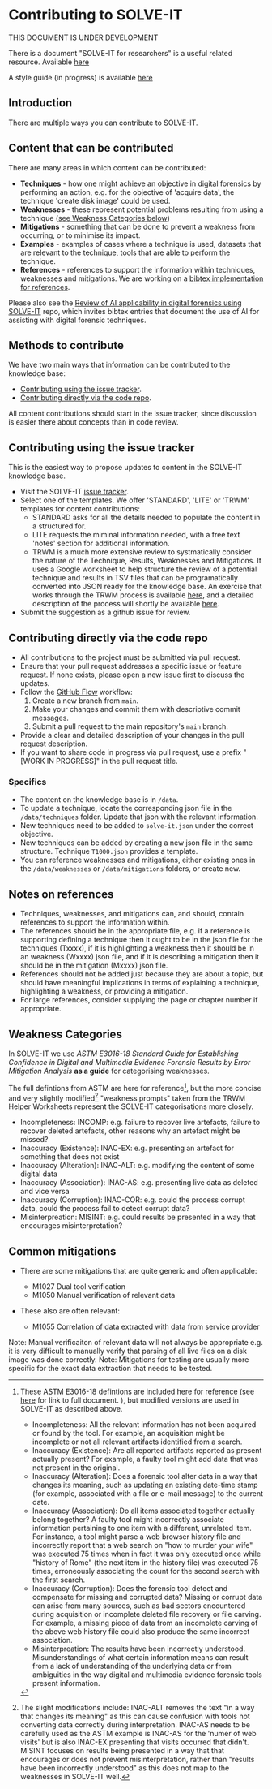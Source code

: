 # Contributing to SOLVE-IT

THIS DOCUMENT IS UNDER DEVELOPMENT 

There is a document "SOLVE-IT for researchers" is a useful related resource. Available [here](https://github.com/SOLVE-IT-DF/solve-it-education/tree/main/guide-for-researchers)

A style guide (in progress) is available [here](STYLE_GUIDE.md)

## Introduction

There are multiple ways you can contribute to SOLVE-IT. 

## Content that can be contributed
There are many areas in which content can be contributed:

* **Techniques** - how one might achieve an objective in digital forensics by performing an action, e.g. for the objective of 'acquire data', the technique 'create disk image' could be used.
* **Weaknesses** - these represent potential problems resulting from using a technique ([see Weakness Categories below](#Weakness-Categories))
* **Mitigations** - something that can be done to prevent a weakness from occurring, or to minimise its impact. 
* **Examples** - examples of cases where a technique is used, datasets that are relevant to the technique, 
                   tools that are able to perform the technique.  
* **References** - references to support the information within techniques, weaknesses and mitigations. We are working on a [bibtex implementation for references](https://github.com/SOLVE-IT-DF/solve-it/issues/38).

Please also see the [Review of AI applicability in digital forensics using SOLVE-IT](https://github.com/SOLVE-IT-DF/solve-it-applications-ai-review) repo, which invites bibtex entries that
document the use of AI for assisting with digital forensic techniques.  


## Methods to contribute 

We have two main ways that information can be contributed to the knowledge base:

* [Contributing using the issue tracker](#Contributing-using-the-issue-tracker).
* [Contributing directly via the code repo](#Contributing-directly-via-the-code-repo).

All content contributions should start in the issue tracker, since discussion is easier there about concepts than in code review.  



## Contributing using the issue tracker
This is the easiest way to propose updates to content in the SOLVE-IT knowledge base.

* Visit the SOLVE-IT [issue tracker](https://github.com/SOLVE-IT-DF/solve-it/issues).
* Select one of the templates. We offer 'STANDARD', 'LITE' or 'TRWM' templates for content contributions:
  * STANDARD asks for all the details needed to populate the content in a structured for.
  * LITE requests the miminal information needed, with a free text 'notes' section for additional information.
  * TRWM is a much more extensive review to systmatically consider the nature of the Technique, Results, Weaknesses and Mitigations. It uses a Google worksheet to help structure the review of a potential technique and results in TSV files that can be programatically converted into JSON ready for the knowledge base. An exercise that works through the TRWM process is available [here](https://github.com/SOLVE-IT-DF/solve-it-education/tree/main/class-exercises), and a detailed description of the process will shortly be available [here](https://github.com/SOLVE-IT-DF/solve-it-education/tree/main/trwm-explained).
* Submit the suggestion as a github issue for review.


## Contributing directly via the code repo

* All contributions to the project must be submitted via pull request. 
* Ensure that your pull request addresses a specific issue or feature request. If none exists, please open a new issue first to discuss the updates.
* Follow the [GitHub Flow](https://guides.github.com/introduction/flow/) workflow:
  1. Create a new branch from `main`. 
  2. Make your changes and commit them with descriptive commit messages.
  3. Submit a pull request to the main repository's `main` branch.
* Provide a clear and detailed description of your changes in the pull request description.
* If you want to share code in progress via pull request, use a prefix "[WORK IN PROGRESS]" in the pull request title. 

### Specifics

* The content on the knowledge base is in `/data`.
* To update a technique, locate the corresponding json file in the `/data/techniques` folder. Update that json with the relevant information.
* New techniques need to be added to `solve-it.json` under the correct objective.
* New techniques can be added by creating a new json file in the same structure. Technique `T1000.json` provides a template.
* You can reference weaknesses and mitigations, either existing ones in the `/data/weaknesses` or `/data/mitigations` folders, or create new.

## Notes on references
* Techniques, weaknesses, and mitigations can, and should, contain references to support the information within. 
* The references should be in the appropriate file, e.g. if a reference is supporting defining a technique then it ought to be in the json file for the techniques (Txxxx), if it is highlighting a weakness then it should be in an weakness (Wxxxx) json file, and if it is describing a mitigation then it should be in the mitigation (Mxxxx) json file. 
* References should not be added just because they are about a topic, but should have meaningful implications in terms of explaining a technique, highlighting a weakness, or providing a mitigation.
* For large references, consider supplying the page or chapter number if appropriate. 



## Weakness Categories
In SOLVE-IT we use _ASTM E3016-18 Standard Guide for Establishing Confidence in Digital and Multimedia Evidence Forensic Results by Error Mitigation Analysis_ **as a guide** for categorising weaknesses. 

The full defintions from ASTM are here for reference[^1], but the more concise and very slightly modified[^2] "weakness prompts" taken from the TRWM Helper Worksheets represent the SOLVE-IT categorisations more closely. 

* Incompleteness: INCOMP: e.g. failure to recover live artefacts, failure to recover deleted artefacts, other reasons why an artefact might be missed?
* Inaccuracy (Existence): INAC-EX: e.g. presenting an artefact for something that does not exist
* Inaccuracy (Alteration): INAC-ALT: e.g. modifying the content of some digital data
* Inaccuracy (Association): INAC-AS: e.g. presenting live data as deleted and vice versa
* Inaccuracy (Corruption): INAC-COR: e.g. could the process corrupt data, could the process fail to detect corrupt data?
* Misinterpreation: MISINT: e.g. could results be presented in a way that encourages misinterpretation?



[^1]: These ASTM E3016-18 defintions are included here for reference (see [here](https://www.nist.gov/standard/1516) for link to full document. ), but modified versions are used in SOLVE-IT as described above.
    * Incompleteness: All the relevant information has not been acquired or found by the tool. For example, an acquisition might be incomplete or not all relevant artifacts identified from a search.
    * Inaccuracy (Existence): Are all reported artifacts reported as present actually present? For example, a faulty tool might add data that was not present in the original.
    * Inaccuracy (Alteration): Does a forensic tool alter data in a way that changes its meaning, such as updating an existing date-time stamp (for example, associated with a file or e-mail message) to the current date.
    * Inaccuracy (Association): Do all items associated together actually belong together? A faulty tool might incorrectly associate information pertaining to one item with a different, unrelated item. For instance, a tool might parse a web browser history file and incorrectly report that a web search on "how to murder your wife" was executed 75 times when in fact it was only executed once while "history of Rome" (the next item in the history file) was executed 75 times, erroneously associating the count for the second search with the first search.
    * Inaccuracy (Corruption): Does the forensic tool detect and compensate for missing and corrupted data? Missing or corrupt data can arise from many sources, such as bad sectors encountered during acquisition or incomplete deleted file recovery or file carving. For example, a missing piece of data from an incomplete carving of the above web history file could also produce the same incorrect association.
    * Misinterpreation: The results have been incorrectly understood. Misunderstandings of what certain information means can result from a lack of understanding of the underlying data or from ambiguities in the way digital and multimedia evidence forensic tools present information.

[^2]: The slight modifications include: 
    INAC-ALT removes the text "in a way that changes its meaning" as this can cause confusion with tools not converting data correctly during interpretation. 
    INAC-AS needs to be carefully used as the ASTM example is INAC-AS for the 'numer of web visits' but is also INAC-EX presenting that visits occurred that didn't. 
    MISINT focuses on results being presented in a way that that encourages or does not prevent misinterpretation, rather than "results have been incorrectly understood" as this does not map to the weaknesses in SOLVE-IT well. 


## Common mitigations
* There are some mitigations that are quite generic and often applicable:
  * M1027 Dual tool verification
  * M1050 Manual verification of relevant data

* These also are often relevant:
  * M1055 Correlation of data extracted with data from service provider
 
Note: Manual verificaiton of relevant data will not always be appropriate e.g. it is very difficult to manually verify that parsing of all live files on a disk image was done correctly.
Note: Mitigations for testing are usually more specific for the exact data extraction that needs to be tested.
